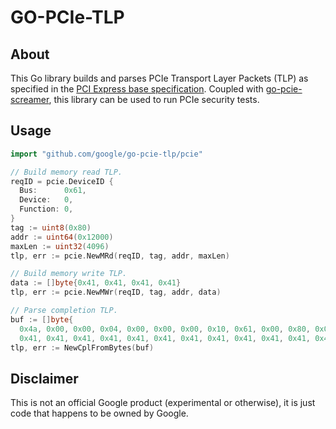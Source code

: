 # GO-PCIe-TLP

## About

This Go library builds and parses PCIe Transport Layer Packets (TLP) as
specified in the
[PCI Express base specification](https://pcisig.com/specifications/pciexpress).
Coupled with [go-pcie-screamer](https://github.com/google/go-pcie-screamer),
this library can be used to run PCIe security tests.

## Usage

```go
import "github.com/google/go-pcie-tlp/pcie"

// Build memory read TLP.
reqID = pcie.DeviceID {
  Bus:      0x61,
  Device:   0,
  Function: 0,
}
tag := uint8(0x80)
addr := uint64(0x12000)
maxLen := uint32(4096)
tlp, err := pcie.NewMRd(reqID, tag, addr, maxLen)

// Build memory write TLP.
data := []byte{0x41, 0x41, 0x41, 0x41}
tlp, err := pcie.NewMWr(reqID, tag, addr, data)

// Parse completion TLP.
buf := []byte{
  0x4a, 0x00, 0x00, 0x04, 0x00, 0x00, 0x00, 0x10, 0x61, 0x00, 0x80, 0x00, 0x41, 0x41, 0x41, 0x41,
  0x41, 0x41, 0x41, 0x41, 0x41, 0x41, 0x41, 0x41, 0x41, 0x41, 0x41, 0x41}
tlp, err := NewCplFromBytes(buf)
```

## Disclaimer

This is not an official Google product (experimental or otherwise), it is just
code that happens to be owned by Google.
